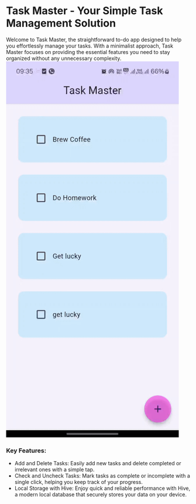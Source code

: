 # Task Master - Your Simple Task Management Solution

Welcome to Task Master, the straightforward to-do app designed to help you effortlessly manage your tasks. With a minimalist approach, Task Master focuses on providing the essential features you need to stay organized without any unnecessary complexity.
![](https://github.com/VenjiRequiem/Task-Master/blob/main/video_2024-09-02_09-38-01-ezgif.com-video-to-gif-converter.gif)
### Key Features:
- Add and Delete Tasks: Easily add new tasks and delete completed or irrelevant ones with a simple tap.
- Check and Uncheck Tasks: Mark tasks as complete or incomplete with a single click, helping you keep track of your progress.
- Local Storage with Hive: Enjoy quick and reliable performance with Hive, a modern local database that securely stores your data on your device.

